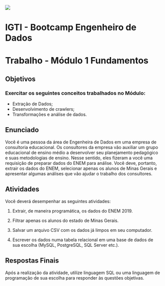 ![](https://www.igti.com.br/wp-content/themes/wp-bootstrap-4/assets/images/logos/logo-green.png)
# IGTI - Bootcamp Engenheiro de Dados

# Trabalho - Módulo 1 Fundamentos

## Objetivos

### Exercitar os seguintes conceitos trabalhados no Módulo:

- Extração de Dados;
- Desenvolvimento de crawlers;
- Transformações e análise de dados.

## Enunciado

Você é uma pessoa da área de Engenheira de Dados em uma empresa de consultoria
educacional. Os consultores da empresa vão auxiliar um grupo educacional de ensino
médio a desenvolver seu planejamento pedagógico e suas metodologias de ensino.
Nesse sentido, eles fizeram a você uma requisição de preparar dados do ENEM para
análise.
Você deve, portanto, extrair os dados do ENEM, selecionar apenas os alunos de Minas
Gerais e apresentar algumas análises que vão ajudar o trabalho dos consultores.

## Atividades

Você deverá desempenhar as seguintes atividades:

1. Extrair, de maneira programática, os dados do ENEM 2019.

2. Filtrar apenas os alunos do estado de Minas Gerais.

3. Salvar um arquivo CSV com os dados já limpos em seu 
computador.

4. Escrever os dados numa tabela relacional em uma base de dados de sua escolha (MySQL, PostgreSQL, SQL Server etc.).

## Respostas Finais

Após a realização da atividade, utilize linguagem SQL ou uma linguagem de programação
de sua escolha para responder às questões objetivas.
